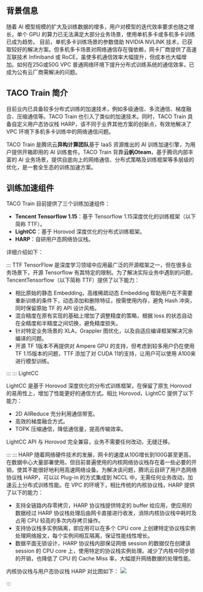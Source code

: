 

## 背景信息
随着 AI 模型规模的扩大及训练数据的增多，用户对模型的迭代效率要求也随之增长，单个 GPU 的算力已无法满足大部分业务场景，使用单机多卡或多机多卡训练已成为趋势。
目前，单机多卡训练场景的参数借助 NVIDIA NVLINK 技术，已获取较好的解决方案。但多机多卡场景对网络通信存在强依赖，网卡厂商提供了高速互联技术 Infiniband 或 RoCE，虽使多机通信效率大幅提升，但成本也大幅增加。如何在25G或50G VPC 普通网络环境下提升分布式训练系统的通信效率，已成为公有云厂商需解决的问题。

## TACO Train 简介
目前业内已具备较多分布式训练的加速技术，例如多级通信、多流通信、梯度融合、压缩通信等。TACO Train 也引入了类似的加速技术。同时，TACO Train 具备自定义用户态协议栈 HARP，该不同于业界其他方案的创新点，有效地解决了 VPC 环境下多机多卡训练中的网络通信问题。

TACO Train 是腾讯云**异构计算团队**基于 IaaS 资源推出的 AI 训练加速引擎，为用户提供开箱即用的 AI 训练套件。TACO Train 背靠**云帆Oteam**，基于腾讯内部丰富的 AI 业务场景，提供自底向上的网络通信、分布式策略及训练框架等多层级的优化，是一套全生态的训练加速方案。

## 训练加速组件
TACO Train 目前提供了三个训练加速组件：
- **Tencent Tensorflow 1.15**：基于 Tensorflow 1.15深度优化的训练框架（以下简称 TTF）。
- **LightCC**：基于 Horovod 深度优化的分布式训练框架。
- **HARP**：自研用户态网络协议栈。                         

详细介绍如下：

<dx-accordion>
::: TTF
TensorFlow 是深度学习领域中应用最广泛的开源框架之一，但在很多业务场景下，开源 Tensorflow 有其特定的限制。为了解决实际业务中遇到的问题，TencentTensorflow（以下简称 TTF）提供了以下能力：

- 相比原始的静态 Embedding，高维稀疏动态 Embedding 帮助用户在不需要重新训练的条件下，动态添加和删除特征，按需使用内存，避免 Hash 冲突，同时保留原始 TF 的 API 设计风格。
- 混合精度在原有实现的基础上增加了调整精度的策略，根据 loss 的状态自动在全精度和半精度之间切换，避免精度损失。
- 针对特定业务场景的 XLA，Grappler 图优化，以及自适应编译框架解决冗余编译的问题。
- 开源 TF 1版本不再提供对 Ampere GPU 的支持，但考虑到较多用户仍在使用 TF 1.15版本的问题，TTF 添加了对 CUDA 11的支持，让用户可以使用 A100来进行模型训练。

:::
::: LightCC

LightCC 是基于 Horovod 深度优化的分布式训练框架，在保留了原生 Horovod 的易用性上，增加了性能更好的通信方式。相比 Horovod，LightCC 提供了以下能力：
- 2D AllReduce 充分利用通信带宽。
- 高效的梯度融合方式。
- TOPK 压缩通信，降低通信量，提高传输效率。


LightCC API 与 Horovod 完全兼容，业务不需要任何改动，无缝迁移。


:::
::: HARP
随着网络硬件技术的发展，网卡的速度从10G增长到100G甚至更高，在数据中心大量部署使用。但目前普遍使用的内核网络协议栈存在着一些必要的开销，使其不能很好地利用高速网络设备。为解决该问题，腾讯云自研了用户态网络协议栈 HARP，可以以 Plug-in 的方式集成到 NCCL 中，无需任何业务改动，加速云上分布式训练性能。在 VPC 的环境下，相比传统的内核协议栈，HARP 提供了以下的能力：

- 支持全链路内存零拷贝，HARP 协议栈提供特定的 buffer 给应用，使应用的数据经过 HARP 协议栈处理后由网卡直接进行收发，消除内核协议栈中耗时及占用 CPU 较高的多次内存拷贝操作。
- 支持协议栈多实例隔离，即应用可以在多个 CPU core 上创建特定协议栈实例处理网络报文，每个实例间相互隔离，保证性能线性增长。
- 数据平面无锁设计，HARP 协议栈内部保证网络 session 的数据仅在创建该 session 的 CPU core 上，使用特定的协议栈实例处理。减少了内核中同步锁的开销，也降低了 CPU 的 Cache Miss 率，大幅提升网络数据的处理性能。



内核协议栈与用户态协议栈 HARP 对比图如下：
![](https://qcloudimg.tencent-cloud.cn/raw/e94f6692167290785fbbbf900c725918.png)  

:::
</dx-accordion>
